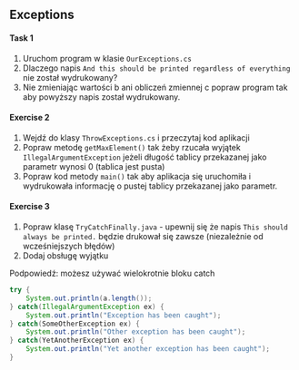 ## Exceptions

#### Task 1
1. Uruchom program w klasie `OurExceptions.cs`
2. Dlaczego napis `And this should be printed regardless of everything` nie został wydrukowany?
3. Nie zmieniając wartości b ani obliczeń zmiennej c popraw program tak aby powyższy napis został wydrukowany.


#### Exercise 2
1. Wejdź do klasy `ThrowExceptions.cs` i przeczytaj kod aplikacji
2. Popraw metodę `getMaxElement()` tak żeby rzucała wyjątek `IllegalArgumentException` jeżeli długość tablicy przekazanej jako parametr wynosi 0 (tablica jest pusta)
3. Popraw kod metody `main()` tak aby aplikacja się uruchomiła i wydrukowała informację o pustej tablicy przekazanej jako parametr.

#### Exercise 3
1. Popraw klasę `TryCatchFinally.java` - upewnij się że napis `This should always be printed.` będzie drukował się zawsze (niezależnie od wcześniejszych błędów)
2. Dodaj obsługę wyjątku

Podpowiedź: możesz używać wielokrotnie bloku catch
```java
try {
    System.out.println(a.length());
} catch(IllegalArgumentException ex) {
    System.out.println("Exception has been caught");
} catch(SomeOtherException ex) {
    System.out.println("Other exception has been caught");
} catch(YetAnotherException ex) {
    System.out.println("Yet another exception has been caught");
}
```